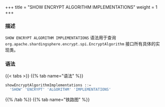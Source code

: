 +++
title = "SHOW ENCRYPT ALGORITHM IMPLEMENTATIONS"
weight = 1
+++

### 描述

`SHOW ENCRYPT ALGORITHM IMPLEMENTATIONS` 语法用于查询 `org.apache.shardingsphere.encrypt.spi.EncryptAlgorithm` 接口所有具体的实现类。

### 语法

{{< tabs >}}
{{% tab name="语法" %}}
```sql
showEncryptAlgorithmImplementations ::=
  'SHOW' 'ENCRYPT' 'ALGORITHM' 'IMPLEMENTATIONS'
```
{{% /tab %}}
{{% tab name="铁路图" %}}
<iframe frameborder="0" name="diagram" id="diagram" width="100%" height="100%"></iframe>
{{% /tab %}}
{{< /tabs >}}

### 返回值说明

| 列    | 说明      |
|------|---------|
| name | 实现类名称   |
| type | 类型      |
| class_path | 实现类完整路径 |

### 示例

- 查询 `org.apache.shardingsphere.encrypt.spi.EncryptAlgorithm` 接口的所有实现类

```sql
SHOW ENCRYPT ALGORITHM IMPLEMENTATIONS
```

```sql
SHOW ENCRYPT ALGORITHM IMPLEMENTATIONS;
+-----------------------------+------+----------------------------------------------------------------------------------+
| name                        | type | class_path                                                                       |
+-----------------------------+------+----------------------------------------------------------------------------------+
| AESEncryptAlgorithm         | AES  | org.apache.shardingsphere.encrypt.algorithm.standard.AESEncryptAlgorithm         |
| MD5AssistedEncryptAlgorithm | MD5  | org.apache.shardingsphere.encrypt.algorithm.assisted.MD5AssistedEncryptAlgorithm |
+-----------------------------+------+----------------------------------------------------------------------------------+
2 rows in set (0.06 sec)
```

### 保留字

`SHOW`、`ENCRYPT`、`ALGORITHM`、`IMPLEMENTATIONS`

### 相关链接

- [保留字](/cn/user-manual/shardingsphere-proxy/distsql/syntax/reserved-word/)